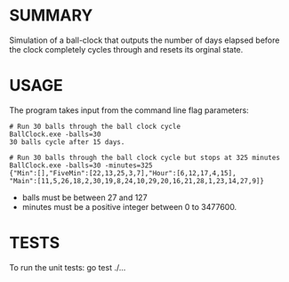 SUMMARY
=======

Simulation of a ball-clock that outputs the number of
days elapsed before the clock completely cycles through and resets its orginal state.

USAGE
=================
The program takes input from the command line flag parameters:

	# Run 30 balls through the ball clock cycle
	BallClock.exe -balls=30
	30 balls cycle after 15 days.
	
	# Run 30 balls through the ball clock cycle but stops at 325 minutes
	BallClock.exe -balls=30 -minutes=325
	{"Min":[],"FiveMin":[22,13,25,3,7],"Hour":[6,12,17,4,15],
	"Main":[11,5,26,18,2,30,19,8,24,10,29,20,16,21,28,1,23,14,27,9]}
	
- balls must be between 27 and 127
- minutes must be a positive integer between 0 to 3477600.

TESTS
=================
To run the unit tests:
	go test ./...
